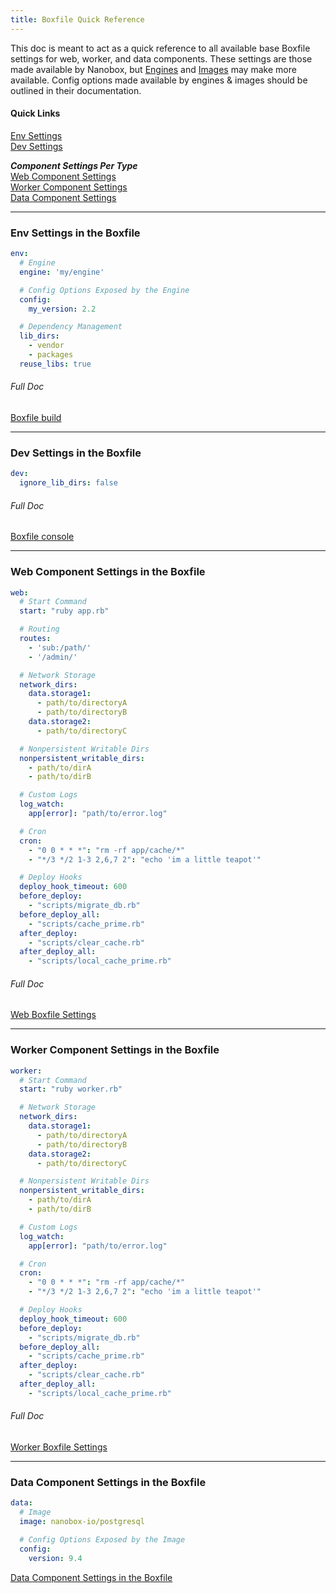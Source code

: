```yaml
---
title: Boxfile Quick Reference
---
```


This doc is meant to act as a quick reference to all available base Boxfile settings for web, worker, and data components. These settings are those made available by Nanobox, but [Engines](/getting-started/engines/) and [Images](/engines-images/) may make more available. Config options made available by engines & images should be outlined in their documentation.

#### Quick Links
[Env Settings](#env-settings-in-the-boxfile)  
[Dev Settings](#dev-settings-in-the-boxfile)

***Component Settings Per Type***  
[Web Component Settings](#web-component-settings-in-the-boxfile)  
[Worker Component Settings](#worker-component-settings-in-the-boxfile)  
[Data Component Settings](#data-component-settings-in-the-boxfile)  

---

### Env Settings in the Boxfile
```yaml
env:
  # Engine
  engine: 'my/engine'

  # Config Options Exposed by the Engine
  config:
    my_version: 2.2

  # Dependency Management
  lib_dirs:
    - vendor
    - packages
  reuse_libs: true
```

###### Full Doc
[Boxfile build](/app-config/boxfile/env/)

---

### Dev Settings in the Boxfile
```yaml
dev:
  ignore_lib_dirs: false
```

###### Full Doc
[Boxfile console](/app-config/boxfile/dev/)

---

### Web Component Settings in the Boxfile
```yaml
web:
  # Start Command
  start: "ruby app.rb"

  # Routing
  routes:
    - 'sub:/path/'
    - '/admin/'

  # Network Storage
  network_dirs:
    data.storage1:
      - path/to/directoryA
      - path/to/directoryB
    data.storage2:
      - path/to/directoryC

  # Nonpersistent Writable Dirs
  nonpersistent_writable_dirs:
    - path/to/dirA
    - path/to/dirB

  # Custom Logs
  log_watch:
    app[error]: "path/to/error.log"

  # Cron
  cron:
    - "0 0 * * *": "rm -rf app/cache/*"
    - "*/3 */2 1-3 2,6,7 2": "echo 'im a little teapot'"

  # Deploy Hooks
  deploy_hook_timeout: 600
  before_deploy:
    - "scripts/migrate_db.rb"
  before_deploy_all:
    - "scripts/cache_prime.rb"
  after_deploy:
    - "scripts/clear_cache.rb"
  after_deploy_all:
    - "scripts/local_cache_prime.rb"
```
###### Full Doc
[Web Boxfile Settings](/app-config/boxfile/web)

---

### Worker Component Settings in the Boxfile
```yaml
worker:
  # Start Command
  start: "ruby worker.rb"

  # Network Storage
  network_dirs:
    data.storage1:
      - path/to/directoryA
      - path/to/directoryB
    data.storage2:
      - path/to/directoryC

  # Nonpersistent Writable Dirs
  nonpersistent_writable_dirs:
    - path/to/dirA
    - path/to/dirB

  # Custom Logs
  log_watch:
    app[error]: "path/to/error.log"

  # Cron
  cron:
    - "0 0 * * *": "rm -rf app/cache/*"
    - "*/3 */2 1-3 2,6,7 2": "echo 'im a little teapot'"

  # Deploy Hooks
  deploy_hook_timeout: 600
  before_deploy:
    - "scripts/migrate_db.rb"
  before_deploy_all:
    - "scripts/cache_prime.rb"
  after_deploy:
    - "scripts/clear_cache.rb"
  after_deploy_all:
    - "scripts/local_cache_prime.rb"
```
###### Full Doc
[Worker Boxfile Settings](/app-config/boxfile/worker)  

---

### Data Component Settings in the Boxfile
```yaml
data:
  # Image
  image: nanobox-io/postgresql

  # Config Options Exposed by the Image
  config:
    version: 9.4

```
[Data Component Settings in the Boxfile](/app-config/boxfile/data)
